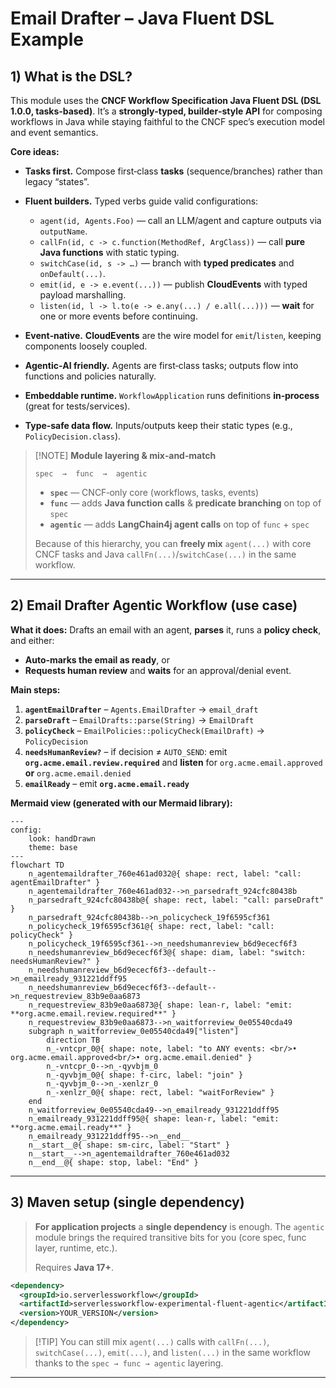 # Email Drafter – Java Fluent DSL Example

## 1) What is the DSL?

This module uses the **CNCF Workflow Specification Java Fluent DSL (DSL 1.0.0, tasks‑based)**. It’s a **strongly‑typed, builder‑style API** for composing workflows in Java while staying faithful to the CNCF spec’s execution model and event semantics.

**Core ideas:**

* **Tasks first.** Compose first‑class **tasks** (sequence/branches) rather than legacy “states”.
* **Fluent builders.** Typed verbs guide valid configurations:

    * `agent(id, Agents.Foo)` — call an LLM/agent and capture outputs via `outputName`.
    * `callFn(id, c -> c.function(MethodRef, ArgClass))` — call **pure Java functions** with static typing.
    * `switchCase(id, s -> …)` — branch with **typed predicates** and `onDefault(...)`.
    * `emit(id, e -> e.event(...))` — publish **CloudEvents** with typed payload marshalling.
    * `listen(id, l -> l.to(e -> e.any(...) / e.all(...)))` — **wait** for one or more events before continuing.
* **Event‑native.** **CloudEvents** are the wire model for `emit`/`listen`, keeping components loosely coupled.
* **Agentic‑AI friendly.** Agents are first‑class tasks; outputs flow into functions and policies naturally.
* **Embeddable runtime.** `WorkflowApplication` runs definitions **in‑process** (great for tests/services).
* **Type‑safe data flow.** Inputs/outputs keep their static types (e.g., `PolicyDecision.class`).

> \[!NOTE]
> **Module layering & mix‑and‑match**
>
> ```
> spec  →  func  →  agentic
> ```
>
> * **`spec`** — CNCF‑only core (workflows, tasks, events)
> * **`func`** — adds **Java function calls** & **predicate branching** on top of `spec`
> * **`agentic`** — adds **LangChain4j agent calls** on top of `func` + `spec`
>
> Because of this hierarchy, you can **freely mix** `agent(...)` with core CNCF tasks and Java `callFn(...)`/`switchCase(...)` in the same workflow.

---

## 2) Email Drafter Agentic Workflow (use case)

**What it does:**
Drafts an email with an agent, **parses** it, runs a **policy check**, and either:

* **Auto‑marks the email as ready**, or
* **Requests human review** and **waits** for an approval/denial event.

**Main steps:**

1. **`agentEmailDrafter`** – `Agents.EmailDrafter` → `email_draft`
2. **`parseDraft`** – `EmailDrafts::parse(String)` → `EmailDraft`
3. **`policyCheck`** – `EmailPolicies::policyCheck(EmailDraft)` → `PolicyDecision`
4. **`needsHumanReview?`** – if decision ≠ `AUTO_SEND`: emit **`org.acme.email.review.required`** and **listen** for `org.acme.email.approved` **or** `org.acme.email.denied`
5. **`emailReady`** – emit **`org.acme.email.ready`**

**Mermaid view (generated with our Mermaid library):**

```mermaid
---
config:
    look: handDrawn
    theme: base
---
flowchart TD
    n_agentemaildrafter_760e461ad032@{ shape: rect, label: "call: agentEmailDrafter" }
    n_agentemaildrafter_760e461ad032-->n_parsedraft_924cfc80438b
    n_parsedraft_924cfc80438b@{ shape: rect, label: "call: parseDraft" }
    n_parsedraft_924cfc80438b-->n_policycheck_19f6595cf361
    n_policycheck_19f6595cf361@{ shape: rect, label: "call: policyCheck" }
    n_policycheck_19f6595cf361-->n_needshumanreview_b6d9ececf6f3
    n_needshumanreview_b6d9ececf6f3@{ shape: diam, label: "switch: needsHumanReview?" }
    n_needshumanreview_b6d9ececf6f3--default-->n_emailready_931221ddff95
    n_needshumanreview_b6d9ececf6f3--default-->n_requestreview_83b9e0aa6873
    n_requestreview_83b9e0aa6873@{ shape: lean-r, label: "emit: **org.acme.email.review.required**" }
    n_requestreview_83b9e0aa6873-->n_waitforreview_0e05540cda49
    subgraph n_waitforreview_0e05540cda49["listen"]
        direction TB
        n_-vntcpr_0@{ shape: note, label: "to ANY events: <br/>• org.acme.email.approved<br/>• org.acme.email.denied" }
        n_-vntcpr_0-->n_-qyvbjm_0
        n_-qyvbjm_0@{ shape: f-circ, label: "join" }
        n_-qyvbjm_0-->n_-xenlzr_0
        n_-xenlzr_0@{ shape: rect, label: "waitForReview" }
    end
    n_waitforreview_0e05540cda49-->n_emailready_931221ddff95
    n_emailready_931221ddff95@{ shape: lean-r, label: "emit: **org.acme.email.ready**" }
    n_emailready_931221ddff95-->n__end__
    n__start__@{ shape: sm-circ, label: "Start" }
    n__start__-->n_agentemaildrafter_760e461ad032
    n__end__@{ shape: stop, label: "End" }
```

---

## 3) Maven setup (single dependency)

> **For application projects** a **single dependency** is enough. The `agentic` module brings the required transitive bits for you (core spec, func layer, runtime, etc.).
>
> Requires **Java 17+**.

```xml
<dependency>
  <groupId>io.serverlessworkflow</groupId>
  <artifactId>serverlessworkflow-experimental-fluent-agentic</artifactId>
  <version>YOUR_VERSION</version>
</dependency>
```

> \[!TIP]
> You can still mix `agent(...)` calls with `callFn(...)`, `switchCase(...)`, `emit(...)`, and `listen(...)` in the same workflow thanks to the `spec → func → agentic` layering.

---
